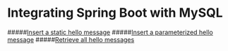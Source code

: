 # Integrating Spring Boot with MySQL
#####[Insert a static hello message](ec2-18-188-3-243.us-east-2.compute.amazonaws.com:8080/api/hello/insert)
#####[Insert a parameterized hello message](ec2-18-188-3-243.us-east-2.compute.amazonaws.com:8080/api/hello/insert/Some%20Parameterized%20hello%20message)
#####[Retrieve all hello messages](ec2-18-188-3-243.us-east-2.compute.amazonaws.com:8080/api/hello/select/all)

